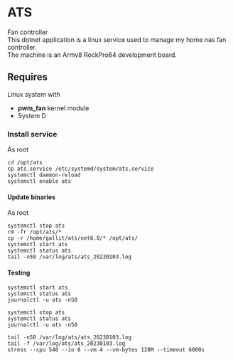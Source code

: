 ﻿# ATS
Fan controller<br/>
This dotnet application is a linux service used to manage my home nas fan controller.<br/>
The machine is an Armv8 RockPro64 development board.

## Requires
Linux system with 
* **pwm_fan** kernel module
* System D

### Install service
As root
```
cd /opt/ats
cp ats.service /etc/systemd/system/ats.service
systemctl daemon-reload
systemctl enable ats
```

#### Update binaries
As root
```
systemctl stop ats
rm -fr /opt/ats/*
cp -r /home/gallit/ats/net6.0/* /opt/ats/
systemctl start ats
systemctl status ats
tail -n50 /var/log/ats/ats_20230103.log
```

#### Testing
```
systemctl start ats
systemctl status ats
journalctl -u ats -n50

systemctl stop ats
systemctl status ats
journalctl -u ats -n50

tail -n50 /var/log/ats/ats_20230103.log
tail -f /var/log/ats/ats_20230103.log
stress --cpu 540 --io 8 --vm 4 --vm-bytes 128M --timeout 6000s
```
